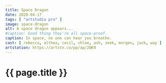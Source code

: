 ```yaml
---
title: Space Dragon
date: 2020-04-17
tags: [ "artstudio pro" ]
image: space-dragon
alt: A space dragon appears...
#caption: Good thing they're all space-proof.
caption: In space, no one can hear you breathe.
cast: [ rebecca, althea, cecil, chloe, ash, zeek, morgen, jack, way ]
artstation: https://artstn.co/pp/ap/2QK9
---
```

# {{ page.title }}
